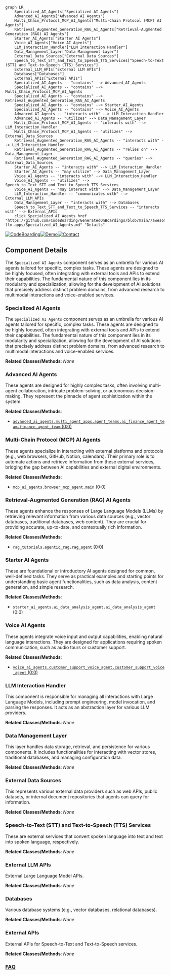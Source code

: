 ```mermaid
graph LR
    Specialized_AI_Agents["Specialized AI Agents"]
    Advanced_AI_Agents["Advanced AI Agents"]
    Multi_Chain_Protocol_MCP_AI_Agents["Multi-Chain Protocol (MCP) AI Agents"]
    Retrieval_Augmented_Generation_RAG_AI_Agents["Retrieval-Augmented Generation (RAG) AI Agents"]
    Starter_AI_Agents["Starter AI Agents"]
    Voice_AI_Agents["Voice AI Agents"]
    LLM_Interaction_Handler["LLM Interaction Handler"]
    Data_Management_Layer["Data Management Layer"]
    External_Data_Sources["External Data Sources"]
    Speech_to_Text_STT_and_Text_to_Speech_TTS_Services["Speech-to-Text (STT) and Text-to-Speech (TTS) Services"]
    External_LLM_APIs["External LLM APIs"]
    Databases["Databases"]
    External_APIs["External APIs"]
    Specialized_AI_Agents -- "contains" --> Advanced_AI_Agents
    Specialized_AI_Agents -- "contains" --> Multi_Chain_Protocol_MCP_AI_Agents
    Specialized_AI_Agents -- "contains" --> Retrieval_Augmented_Generation_RAG_AI_Agents
    Specialized_AI_Agents -- "contains" --> Starter_AI_Agents
    Specialized_AI_Agents -- "contains" --> Voice_AI_Agents
    Advanced_AI_Agents -- "interacts with" --> LLM_Interaction_Handler
    Advanced_AI_Agents -- "utilizes" --> Data_Management_Layer
    Multi_Chain_Protocol_MCP_AI_Agents -- "interacts with" --> LLM_Interaction_Handler
    Multi_Chain_Protocol_MCP_AI_Agents -- "utilizes" --> External_Data_Sources
    Retrieval_Augmented_Generation_RAG_AI_Agents -- "interacts with" --> LLM_Interaction_Handler
    Retrieval_Augmented_Generation_RAG_AI_Agents -- "relies on" --> Data_Management_Layer
    Retrieval_Augmented_Generation_RAG_AI_Agents -- "queries" --> External_Data_Sources
    Starter_AI_Agents -- "interacts with" --> LLM_Interaction_Handler
    Starter_AI_Agents -- "may utilize" --> Data_Management_Layer
    Voice_AI_Agents -- "interacts with" --> LLM_Interaction_Handler
    Voice_AI_Agents -- "utilizes" --> Speech_to_Text_STT_and_Text_to_Speech_TTS_Services
    Voice_AI_Agents -- "may interact with" --> Data_Management_Layer
    LLM_Interaction_Handler -- "communicates with" --> External_LLM_APIs
    Data_Management_Layer -- "interacts with" --> Databases
    Speech_to_Text_STT_and_Text_to_Speech_TTS_Services -- "interacts with" --> External_APIs
    click Specialized_AI_Agents href "https://github.com/CodeBoarding/GeneratedOnBoardings/blob/main//awesome-llm-apps/Specialized_AI_Agents.md" "Details"
```
[![CodeBoarding](https://img.shields.io/badge/Generated%20by-CodeBoarding-9cf?style=flat-square)](https://github.com/CodeBoarding/CodeBoarding)[![Demo](https://img.shields.io/badge/Try%20our-Demo-blue?style=flat-square)](https://www.codeboarding.org/demo)[![Contact](https://img.shields.io/badge/Contact%20us%20-%20contact@codeboarding.org-lightgrey?style=flat-square)](mailto:contact@codeboarding.org)

## Component Details

The `Specialized AI Agents` component serves as an umbrella for various AI agents tailored for specific, complex tasks. These agents are designed to be highly focused, often integrating with external tools and APIs to extend their capabilities. The fundamental nature of this component lies in its modularity and specialization, allowing for the development of AI solutions that precisely address distinct problem domains, from advanced research to multimodal interactions and voice-enabled services.

### Specialized AI Agents
The `Specialized AI Agents` component serves as an umbrella for various AI agents tailored for specific, complex tasks. These agents are designed to be highly focused, often integrating with external tools and APIs to extend their capabilities. The fundamental nature of this component lies in its modularity and specialization, allowing for the development of AI solutions that precisely address distinct problem domains, from advanced research to multimodal interactions and voice-enabled services.


**Related Classes/Methods**: _None_

### Advanced AI Agents
These agents are designed for highly complex tasks, often involving multi-agent collaboration, intricate problem-solving, or autonomous decision-making. They represent the pinnacle of agent sophistication within the system.


**Related Classes/Methods**:

- <a href="https://github.com/Shubhamsaboo/awesome-llm-apps/blob/master/advanced_ai_agents/multi_agent_apps/agent_teams/ai_finance_agent_team/finance_agent_team.py#L0-L0" target="_blank" rel="noopener noreferrer">`advanced_ai_agents.multi_agent_apps.agent_teams.ai_finance_agent_team.finance_agent_team` (0:0)</a>


### Multi-Chain Protocol (MCP) AI Agents
These agents specialize in interacting with external platforms and protocols (e.g., web browsers, GitHub, Notion, calendars). Their primary role is to automate actions and retrieve information from these external services, bridging the gap between AI capabilities and external digital environments.


**Related Classes/Methods**:

- <a href="https://github.com/Shubhamsaboo/awesome-llm-apps/blob/master/mcp_ai_agents/browser_mcp_agent/main.py#L0-L0" target="_blank" rel="noopener noreferrer">`mcp_ai_agents.browser_mcp_agent.main` (0:0)</a>


### Retrieval-Augmented Generation (RAG) AI Agents
These agents enhance the responses of Large Language Models (LLMs) by retrieving relevant information from various data sources (e.g., vector databases, traditional databases, web content). They are crucial for providing accurate, up-to-date, and contextually rich information.


**Related Classes/Methods**:

- <a href="https://github.com/Shubhamsaboo/awesome-llm-apps/blob/master/rag_tutorials/agentic_rag/rag_agent.py#L0-L0" target="_blank" rel="noopener noreferrer">`rag_tutorials.agentic_rag.rag_agent` (0:0)</a>


### Starter AI Agents
These are foundational or introductory AI agents designed for common, well-defined tasks. They serve as practical examples and starting points for understanding basic agent functionalities, such as data analysis, content generation, and simple research.


**Related Classes/Methods**:

- `starter_ai_agents.ai_data_analysis_agent.ai_data_analysis_agent` (0:0)


### Voice AI Agents
These agents integrate voice input and output capabilities, enabling natural language interactions. They are designed for applications requiring spoken communication, such as audio tours or customer support.


**Related Classes/Methods**:

- <a href="https://github.com/Shubhamsaboo/awesome-llm-apps/blob/master/voice_ai_agents/customer_support_voice_agent/customer_support_voice_agent.py#L0-L0" target="_blank" rel="noopener noreferrer">`voice_ai_agents.customer_support_voice_agent.customer_support_voice_agent` (0:0)</a>


### LLM Interaction Handler
This component is responsible for managing all interactions with Large Language Models, including prompt engineering, model invocation, and parsing the responses. It acts as an abstraction layer for various LLM providers.


**Related Classes/Methods**: _None_

### Data Management Layer
This layer handles data storage, retrieval, and persistence for various components. It includes functionalities for interacting with vector stores, traditional databases, and managing configuration data.


**Related Classes/Methods**: _None_

### External Data Sources
This represents various external data providers such as web APIs, public datasets, or internal document repositories that agents can query for information.


**Related Classes/Methods**: _None_

### Speech-to-Text (STT) and Text-to-Speech (TTS) Services
These are external services that convert spoken language into text and text into spoken language, respectively.


**Related Classes/Methods**: _None_

### External LLM APIs
External Large Language Model APIs.


**Related Classes/Methods**: _None_

### Databases
Various database systems (e.g., vector databases, relational databases).


**Related Classes/Methods**: _None_

### External APIs
External APIs for Speech-to-Text and Text-to-Speech services.


**Related Classes/Methods**: _None_



### [FAQ](https://github.com/CodeBoarding/GeneratedOnBoardings/tree/main?tab=readme-ov-file#faq)